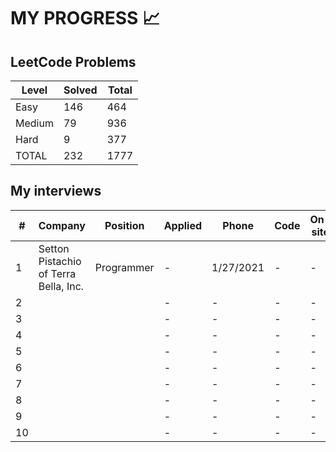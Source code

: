 # MY PROGRESS 📈

## LeetCode Problems

| Level  | Solved | Total |
|--------|--------|-------|
| Easy   |    146 |   464 |
| Medium |     79 |   936 |
| Hard   |      9 |   377 |
| TOTAL  |    232 |  1777 |

## My interviews

| #  | Company                               | Position                 | Applied | Phone     | Code | On-site | Offer |
|----|---------------------------------------|--------------------------|---------|-----------|------|---------|-------|
| 1  | Setton Pistachio of Terra Bella, Inc. | Programmer               | -       | 1/27/2021 | -    | -       | -     |
| 2  |                                       |                          | -       | -         | -    | -       | -     |
| 3  |                                       |                          | -       | -         | -    | -       | -     |
| 4  |                                       |                          | -       | -         | -    | -       | -     |
| 5  |                                       |                          | -       | -         | -    | -       | -     |
| 6  |                                       |                          | -       | -         | -    | -       | -     |
| 7  |                                       |                          | -       | -         | -    | -       | -     |
| 8  |                                       |                          | -       | -         | -    | -       | -     |
| 9  |                                       |                          | -       | -         | -    | -       | -     |
| 10 |                                       |                          | -       | -         | -    | -       | -     |
